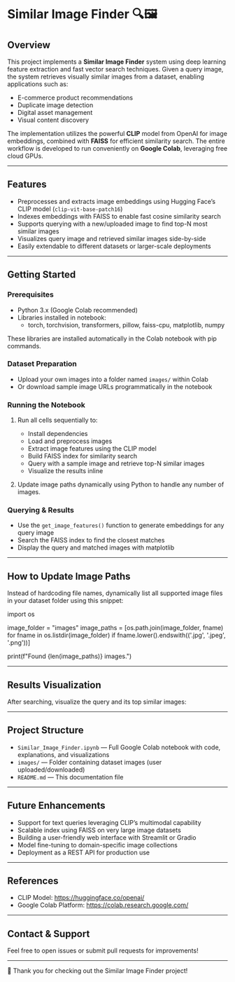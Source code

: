 # Similar Image Finder 🔍🖼️

## Overview

This project implements a **Similar Image Finder** system using deep learning feature extraction and fast vector search techniques. Given a query image, the system retrieves visually similar images from a dataset, enabling applications such as:

- E-commerce product recommendations
- Duplicate image detection
- Digital asset management
- Visual content discovery

The implementation utilizes the powerful **CLIP** model from OpenAI for image embeddings, combined with **FAISS** for efficient similarity search. The entire workflow is developed to run conveniently on **Google Colab**, leveraging free cloud GPUs.

---

## Features

- Preprocesses and extracts image embeddings using Hugging Face’s CLIP model (`clip-vit-base-patch16`)
- Indexes embeddings with FAISS to enable fast cosine similarity search
- Supports querying with a new/uploaded image to find top-N most similar images
- Visualizes query image and retrieved similar images side-by-side
- Easily extendable to different datasets or larger-scale deployments

---

## Getting Started

### Prerequisites

- Python 3.x (Google Colab recommended)
- Libraries installed in notebook:
  - torch, torchvision, transformers, pillow, faiss-cpu, matplotlib, numpy

These libraries are installed automatically in the Colab notebook with pip commands.

### Dataset Preparation

- Upload your own images into a folder named `images/` within Colab
- Or download sample image URLs programmatically in the notebook

### Running the Notebook

1. Run all cells sequentially to:
   - Install dependencies
   - Load and preprocess images
   - Extract image features using the CLIP model
   - Build FAISS index for similarity search
   - Query with a sample image and retrieve top-N similar images
   - Visualize the results inline

2. Update image paths dynamically using Python to handle any number of images.

### Querying & Results

- Use the `get_image_features()` function to generate embeddings for any query image
- Search the FAISS index to find the closest matches
- Display the query and matched images with matplotlib

---

## How to Update Image Paths

Instead of hardcoding file names, dynamically list all supported image files in your dataset folder using this snippet:

import os

image_folder = "images"
image_paths = [os.path.join(image_folder, fname)
for fname in os.listdir(image_folder)
if fname.lower().endswith(('.jpg', '.jpeg', '.png'))]

print(f"Found {len(image_paths)} images.")

---

## Results Visualization

After searching, visualize the query and its top similar images:


---

## Project Structure

- `Similar_Image_Finder.ipynb` — Full Google Colab notebook with code, explanations, and visualizations
- `images/` — Folder containing dataset images (user uploaded/downloaded)
- `README.md` — This documentation file

---

## Future Enhancements

- Support for text queries leveraging CLIP’s multimodal capability
- Scalable index using FAISS on very large image datasets
- Building a user-friendly web interface with Streamlit or Gradio
- Model fine-tuning to domain-specific image collections
- Deployment as a REST API for production use

---

## References

- CLIP Model: https://huggingface.co/openai/
- Google Colab Platform: https://colab.research.google.com/

---

## Contact & Support

Feel free to open issues or submit pull requests for improvements!


---

🚀 Thank you for checking out the Similar Image Finder project! 
